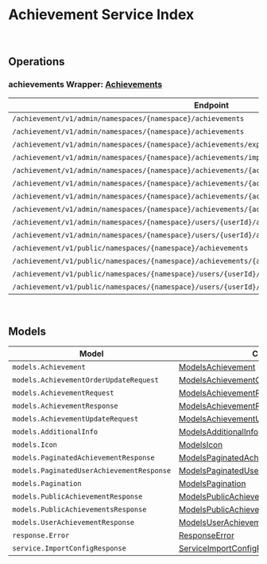 # Achievement Service Index

&nbsp;  

## Operations

### achievements Wrapper:  [Achievements](../AccelByte.Sdk/Api/Achievement/Wrapper/Achievements.cs)
| Endpoint | Method | ID | Class |
|---|---|---|---|
| `/achievement/v1/admin/namespaces/{namespace}/achievements` | GET | AdminListAchievements | [AdminListAchievements](../AccelByte.Sdk/Api/Achievement/Operation/Achievements/AdminListAchievements.cs) |
| `/achievement/v1/admin/namespaces/{namespace}/achievements` | POST | AdminCreateNewAchievement | [AdminCreateNewAchievement](../AccelByte.Sdk/Api/Achievement/Operation/Achievements/AdminCreateNewAchievement.cs) |
| `/achievement/v1/admin/namespaces/{namespace}/achievements/export` | GET | ExportAchievements | [ExportAchievements](../AccelByte.Sdk/Api/Achievement/Operation/Achievements/ExportAchievements.cs) |
| `/achievement/v1/admin/namespaces/{namespace}/achievements/import` | POST | ImportAchievements | [ImportAchievements](../AccelByte.Sdk/Api/Achievement/Operation/Achievements/ImportAchievements.cs) |
| `/achievement/v1/admin/namespaces/{namespace}/achievements/{achievementCode}` | GET | AdminGetAchievement | [AdminGetAchievement](../AccelByte.Sdk/Api/Achievement/Operation/Achievements/AdminGetAchievement.cs) |
| `/achievement/v1/admin/namespaces/{namespace}/achievements/{achievementCode}` | PUT | AdminUpdateAchievement | [AdminUpdateAchievement](../AccelByte.Sdk/Api/Achievement/Operation/Achievements/AdminUpdateAchievement.cs) |
| `/achievement/v1/admin/namespaces/{namespace}/achievements/{achievementCode}` | DELETE | AdminDeleteAchievement | [AdminDeleteAchievement](../AccelByte.Sdk/Api/Achievement/Operation/Achievements/AdminDeleteAchievement.cs) |
| `/achievement/v1/admin/namespaces/{namespace}/achievements/{achievementCode}` | PATCH | AdminUpdateAchievementListOrder | [AdminUpdateAchievementListOrder](../AccelByte.Sdk/Api/Achievement/Operation/Achievements/AdminUpdateAchievementListOrder.cs) |
| `/achievement/v1/admin/namespaces/{namespace}/users/{userId}/achievements` | GET | AdminListUserAchievements | [AdminListUserAchievements](../AccelByte.Sdk/Api/Achievement/Operation/Achievements/AdminListUserAchievements.cs) |
| `/achievement/v1/admin/namespaces/{namespace}/users/{userId}/achievements/{achievementCode}/unlock` | PUT | AdminUnlockAchievement | [AdminUnlockAchievement](../AccelByte.Sdk/Api/Achievement/Operation/Achievements/AdminUnlockAchievement.cs) |
| `/achievement/v1/public/namespaces/{namespace}/achievements` | GET | PublicListAchievements | [PublicListAchievements](../AccelByte.Sdk/Api/Achievement/Operation/Achievements/PublicListAchievements.cs) |
| `/achievement/v1/public/namespaces/{namespace}/achievements/{achievementCode}` | GET | PublicGetAchievement | [PublicGetAchievement](../AccelByte.Sdk/Api/Achievement/Operation/Achievements/PublicGetAchievement.cs) |
| `/achievement/v1/public/namespaces/{namespace}/users/{userId}/achievements` | GET | PublicListUserAchievements | [PublicListUserAchievements](../AccelByte.Sdk/Api/Achievement/Operation/Achievements/PublicListUserAchievements.cs) |
| `/achievement/v1/public/namespaces/{namespace}/users/{userId}/achievements/{achievementCode}/unlock` | PUT | PublicUnlockAchievement | [PublicUnlockAchievement](../AccelByte.Sdk/Api/Achievement/Operation/Achievements/PublicUnlockAchievement.cs) |


&nbsp;  

## Models

| Model | Class |
|---|---|
| `models.Achievement` | [ModelsAchievement](../AccelByte.Sdk/Api/Achievement/Model/ModelsAchievement.cs) |
| `models.AchievementOrderUpdateRequest` | [ModelsAchievementOrderUpdateRequest](../AccelByte.Sdk/Api/Achievement/Model/ModelsAchievementOrderUpdateRequest.cs) |
| `models.AchievementRequest` | [ModelsAchievementRequest](../AccelByte.Sdk/Api/Achievement/Model/ModelsAchievementRequest.cs) |
| `models.AchievementResponse` | [ModelsAchievementResponse](../AccelByte.Sdk/Api/Achievement/Model/ModelsAchievementResponse.cs) |
| `models.AchievementUpdateRequest` | [ModelsAchievementUpdateRequest](../AccelByte.Sdk/Api/Achievement/Model/ModelsAchievementUpdateRequest.cs) |
| `models.AdditionalInfo` | [ModelsAdditionalInfo](../AccelByte.Sdk/Api/Achievement/Model/ModelsAdditionalInfo.cs) |
| `models.Icon` | [ModelsIcon](../AccelByte.Sdk/Api/Achievement/Model/ModelsIcon.cs) |
| `models.PaginatedAchievementResponse` | [ModelsPaginatedAchievementResponse](../AccelByte.Sdk/Api/Achievement/Model/ModelsPaginatedAchievementResponse.cs) |
| `models.PaginatedUserAchievementResponse` | [ModelsPaginatedUserAchievementResponse](../AccelByte.Sdk/Api/Achievement/Model/ModelsPaginatedUserAchievementResponse.cs) |
| `models.Pagination` | [ModelsPagination](../AccelByte.Sdk/Api/Achievement/Model/ModelsPagination.cs) |
| `models.PublicAchievementResponse` | [ModelsPublicAchievementResponse](../AccelByte.Sdk/Api/Achievement/Model/ModelsPublicAchievementResponse.cs) |
| `models.PublicAchievementsResponse` | [ModelsPublicAchievementsResponse](../AccelByte.Sdk/Api/Achievement/Model/ModelsPublicAchievementsResponse.cs) |
| `models.UserAchievementResponse` | [ModelsUserAchievementResponse](../AccelByte.Sdk/Api/Achievement/Model/ModelsUserAchievementResponse.cs) |
| `response.Error` | [ResponseError](../AccelByte.Sdk/Api/Achievement/Model/ResponseError.cs) |
| `service.ImportConfigResponse` | [ServiceImportConfigResponse](../AccelByte.Sdk/Api/Achievement/Model/ServiceImportConfigResponse.cs) |
